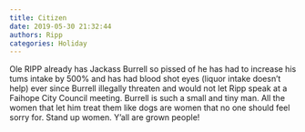 ```yaml
---
title: Citizen
date: 2019-05-30 21:32:44
authors: Ripp
categories: Holiday
---
```


 Ole RIPP already has Jackass Burrell so pissed of he has had to increase his tums intake by 500% and has had blood shot eyes (liquor intake doesn’t help) ever since Burrell illegally threaten and would not let Ripp speak at a Faihope City Council meeting. Burrell is such a small and tiny man. All the women that let him treat them like dogs are women that no one should feel sorry for. Stand up women. Y’all are grown people!